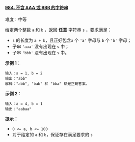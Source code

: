 ﻿#### [984\. 不含 AAA 或 BBB 的字符串](https://leetcode.cn/problems/string-without-aaa-or-bbb/)

难度：中等

给定两个整数 `a` 和 `b` ，返回 **任意** 字符串 `s` ，要求满足：

-   `s` 的长度为 `a + b`，且正好包含`a` 个 `'a'` 字母与 `b` 个 `'b'` 字母；
-   子串 `'aaa'` 没有出现在 `s` 中；
-   子串 `'bbb'` 没有出现在 `s` 中。

**示例 1：**

```
输入：a = 1, b = 2
输出："abb"
解释："abb", "bab" 和 "bba" 都是正确答案。

```

**示例 2：**

```
输入：a = 4, b = 1
输出："aabaa"
```

**提示：**

-   `0 <= a, b <= 100`
-   对于给定的 `a` 和 `b`，保证存在满足要求的 `s` 
